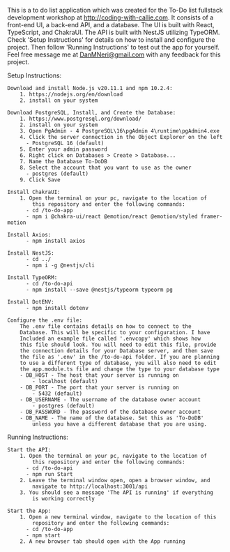 This is a to do list application which was created for the To-Do list
fullstack development workshop at http://coding-with-callie.com. It 
consists of a front-end UI, a back-end API, and a database. The UI is
built with React, TypeScript, and ChakraUI. The API is built with NestJS
utilizing TypeORM. Check 'Setup Instructions' for details on how to
install and configure the project. Then follow 'Running Instructions' to
test out the app for yourself. Feel free message me at 
DanMNeri@gmail.com with any feedback for this project. 

Setup Instructions:

    Download and install Node.js v20.11.1 and npm 10.2.4:
        1. https://nodejs.org/en/download
        2. install on your system
        
    Download PostgreSQL, Install, and Create the Database:
        1. https://www.postgresql.org/download/
        2. install on your system
        3. Open PgAdmin - 4 PostgreSQL\16\pgAdmin 4\runtime\pgAdmin4.exe
        4. Click the server connection in the Object Explorer on the left 
          - PostgreSQL 16 (default)
        5. Enter your admin password
        6. Right click on Databases > Create > Database...
        7. Name the Database To-DoDB
        8. Select the account that you want to use as the owner 
          - postgres (default)
        9. Click Save
        
    Install ChakraUI:
        1. Open the terminal on your pc, navigate to the location of 
            this repository and enter the following commands:
          - cd /to-do-app
          - npm i @chakra-ui/react @emotion/react @emotion/styled framer-motion
        
    Install Axios:
          - npm install axios
        
    Install NestJS:
          - cd ../
          - npm i -g @nestjs/cli
        
    Install TypeORM:
          - cd /to-do-api
          - npm install --save @nestjs/typeorm typeorm pg
          
    Install DotENV:
          - npm install dotenv
          
    Configure the .env file:
        The .env file contains details on how to connect to the 
        Database. This will be specific to your configuration. I have
        Included an example file called '.envcopy' which shows how 
        this file should look. You will need to edit this file, provide 
        the connection details for your Database server, and then save
        the file as '.env' in the /to-do-api folder. If you are planning
        to use a different type of database, you will also need to edit
        the app.module.ts file and change the type to your database type
        - DB_HOST - The host that your server is running on
            - localhost (default)
        - DB_PORT - The port that your server is running on
            - 5432 (default)
        - DB_USERNAME - The username of the database owner account
            - postgres (default)
        - DB_PASSWORD - The password of the database owner account
        - DB_NAME - The name of the database. Set this as 'To-DoDB'
            unless you have a different database that you are using.
    
Running Instructions:

    Start the API:
        1. Open the terminal on your pc, navigate to the location of 
            this repository and enter the following commands:
          - cd /to-do-api
          - npm run Start
        2. Leave the terminal window open, open a browser window, and  
            navigate to http://localhost:3001/api
        3. You should see a message 'The API is running' if everything
            is working correctly
            
    Start the App:
        1. Open a new terminal window, navigate to the location of this
            repository and enter the following commands:
          - cd /to-do-app
          - npm start
        2. A new browser tab should open with the App running
